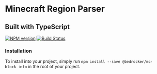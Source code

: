 # Minecraft Region Parser
## Built with TypeScript
[![NPM version](https://img.shields.io/npm/v/@bedrocker/mc-block-info)](http://npmjs.com/package/@bedrocker/mc-block-info)
[![Build Status](https://img.shields.io/circleci/project/BedRocker/mc-block-info/master)](https://circleci.com/gh/BedRocker/mc-block-info)

### Installation
To install into your project, simply run `npm install --save @bedrocker/mc-block-info` in the root of your project.

